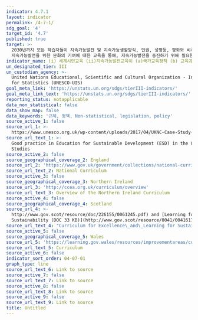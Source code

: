 ```yaml
---
indicator: 4.7.1
layout: indicator
permalink: /4-7-1/
sdg_goal: '4'
target_id: '4.7'
published: true
target: >-
  2030년까지 모든 학습자들이 지속가능발전 및 지속가능생할방식, 인권, 성평등, 평화와 비폭력문화증진, 세계시민의식, 문화다양성 및
  지속가능발전을 위한 문화의 기여에 대한 교육을 통해, 지속가능발전을 증진하기 위해 필요한 지식 및 기술 습득을 보장
indicator_name: (i) 세계시민교육 (ii)지속가능발전교육이 (a)국가교육정책 (b) 교육과정 (c) 교사교육 그리고 (d) 학생평가 등 모든 영역에서 주류화 정도
un_designated_tier: III
un_custodian_agency: >-
  United Nations Educational, Scientific and Cultural Organization - Institute
  for Statistics (UNESCO-UIS)
goal_meta_link: 'https://unstats.un.org/sdgs/tierIII-indicators/'
goal_meta_link_text: 'https://unstats.un.org/sdgs/tierIII-indicators/'
reporting_status: notapplicable
data_non_statistical: false
data_show_map: false
data_keywords: '규제, 정책, Non-statistical, legislation, policy'
source_active_1: false
source_url_1: >-
  https://www.unesco.org.uk/wp-content/uploads/2017/04/UKNC-Case-Study-1-FINAL.pdf
source_url_text_1: >-
  Good practice in Education for Sustainable Development (ESD) in the UK - Case
  Studies
source_active_2: false
source_geographical_coverage_2: England
source_url_2: 'https://www.gov.uk/government/collections/national-curriculum'
source_url_text_2: National Curriculum
source_active_3: false
source_geographical_coverage_3: Northern Ireland
source_url_3: 'http://ccea.org.uk/curriculum/overview'
source_url_text_3: Overview of the Northern Ireland Curriculum
source_active_4: false
source_geographical_coverage_4: Scotland
source_url_4: >-
  http://www.gov.scot/resource/doc/226155/0061245.pdf) and [Learning for
  Sustainability (DOC 33 KB)](http://www.gov.scot/resource/0041/00416172.docx
source_url_text_4: "Curriculum for Excellence\_and\_Learning for Sustainability"
source_active_5: false
source_geographical_coverage_5: Wales
source_url_5: 'https://learning.gov.wales/resources/improvementareas/curriculum/?lang=en'
source_url_text_5: Curriculum
source_active_6: false
indicator_sort_order: 04-07-01
graph_type: line
source_url_text_6: Link to source
source_active_7: false
source_url_text_7: Link to source
source_active_8: false
source_url_text_8: Link to source
source_active_9: false
source_url_text_9: Link to source
title: Untitled
---
```

